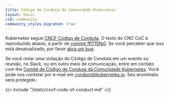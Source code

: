 ```yaml
---
title: Código de Conduta da Comunidade Kubernetes
layout: basic
cid: community
community_styles_migrated: true
---
```


<div class="community-section" id="cncf-code-of-conduct-intro">
<p>
Kubernetes segue
<a href="https://github.com/cncf/foundation/blob/main/code-of-conduct.md">CNCF Código de Conduta</a>.
O texto do CNC CoC é reproduzido abaixo, a partir de
<a href="https://github.com/cncf/foundation/blob/fff715fb000ba4d7422684eca1d50d80676be254/code-of-conduct.md">commit fff715fb0</a>.
Se você perceber que isso está desatualizado, por favor
<a href="https://github.com/kubernetes/website/issues/new">abra um bug</a>.
</p>


<p>
Se você notar uma violação do Código de Conduta em um evento ou reunião, no
Slack, ou em outro meio de comunicação, entre em contato com
the <a href="https://git.k8s.io/community/committee-code-of-conduct">Comitê de Código de Conduta da Comunidade Kubernetes</a>. 
Você pode nos contatar por e-mail em <a href="mailto:conduct@kubernetes.io">conduct@kubernetes.io</a>.
Seu anonimato será protegido.
</p>
</div>

<div id="cncf-code-of-conduct">
{{< include "/static/cncf-code-of-conduct.md" >}}
</div>
